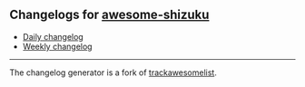 ## Changelogs for [awesome-shizuku](https://github.com/timschneeb/awesome-shizuku)

* [Daily changelog](day/README.md)
* [Weekly changelog](week/README.md)

_________________

The changelog generator is a fork of [trackawesomelist](https://github.com/timschneeb/trackawesomelist-source/tree/shizuku-tracking).
